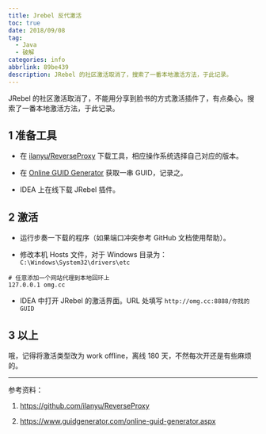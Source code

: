 ```yaml
---
title: Jrebel 反代激活
toc: true
date: 2018/09/08
tag:
  - Java
  - 破解
categories: info
abbrlink: 89be439
description: JRebel 的社区激活取消了，搜索了一番本地激活方法，于此记录。
---
```


JRebel 的社区激活取消了，不能用分享到脸书的方式激活插件了，有点桑心。搜索了一番本地激活方法，于此记录。

## 1 准备工具

* 在 [ilanyu/ReverseProxy](https://github.com/ilanyu/ReverseProxy) 下载工具，相应操作系统选择自己对应的版本。

* 在 [Online GUID Generator](https://www.guidgenerator.com/online-guid-generator.aspx) 获取一串 GUID，记录之。

* IDEA 上在线下载 JRebel 插件。

## 2 激活

* 运行步奏一下载的程序（如果端口冲突参考 GitHub 文档使用帮助）。

* 修改本机 Hosts 文件，对于 Windows 目录为：`C:\Windows\System32\drivers\etc`

```shell
# 任意添加一个网站代理到本地回环上
127.0.0.1 omg.cc
```

* IDEA 中打开 JRebel 的激活界面。URL 处填写 `http://omg.cc:8888/你找的GUID`

## 3 以上

哦，记得将激活类型改为 work offline，离线 180 天，不然每次开还是有些麻烦的。

---

参考资料：

1. https://github.com/ilanyu/ReverseProxy

1. https://www.guidgenerator.com/online-guid-generator.aspx
